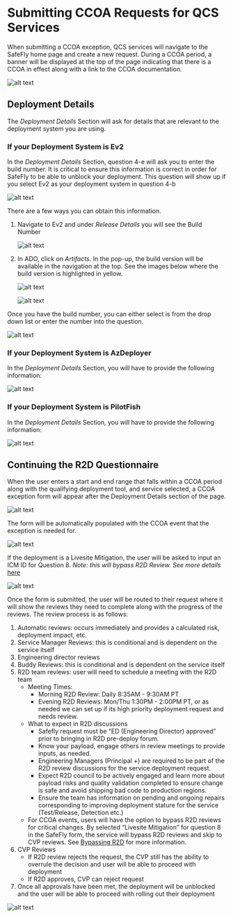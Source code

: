# Submitting CCOA Requests for QCS Services

<!--![alt text](media/E2E_Pilot.png)-->

When submitting a CCOA exception, QCS services will navigate to the SafeFly home page and create a new request. During a CCOA period, a banner will be displayed at the top of the page indicating that there is a CCOA in effect along with a link to the CCOA documentation.  

![alt text](media/SF_1.png)

## Deployment Details

The *Deployment Details* Section will ask for details that are relevant to the deployment system you are using. 

### If your Deployment System is Ev2 

In the *Deployment Details* Section, question 4-e will ask you to enter the build number. It is critical to ensure this information is correct in order for SafeFly to be able to unblock your deployment. This question will show up if you select Ev2 as your deployment system in question 4-b

![alt text](media/SF_16.png)

There are a few ways you can obtain this information. 

1. Navigate to Ev2 and under *Release Details* you will see the Build Number

    ![alt text](media/SF_17.png)

2. In ADO, click on *Artifacts*. In the pop-up, the build version will be available in the navigation at the top. See the images below where the build version is highlighted in yellow.

    ![alt text](media/SF_15.png)
    
    ![alt text](media/SF_18.png)

Once you have the build number, you can either select is from the drop down list or enter the number into the question.

![alt text](media/SF_19.png)

### If your Deployment System is AzDeployer

In the *Deployment Details* Section, you will have to provide the following information:

![alt text](media/SF_20.png)

### If your Deployment System is PilotFish 

In the *Deployment Details* Section, you will have to provide the following information:

![alt text](media/SF_21.png)

## Continuing the R2D Questionnaire

When the user enters a start and end range that falls within a CCOA period along with the qualifying deployment tool, and service selected, a CCOA exception form will appear after the Deployment Details section of the page. 

![alt text](media/SF_2.png)

The form will be automatically populated with the CCOA event that the exception is needed for. 

![alt text](media/SF_3.png)

If the deployment is a Livesite Mitigation, the user will be asked to input an ICM ID for Question 8. *Note: this will bypass R2D Review. See more details* [here](https://eng.ms/docs/products/fcm-engineering-hub/SafeFlyCCOAExceptions/PilotServices/BypassingR2D)

![alt text](media/SF_8.png)

Once the form is submitted, the user will be routed to their request where it will show the reviews they need to complete along with the progress of the reviews. The review process is as follows:

1.	Automatic reviews: occurs immediately and provides a calculated risk, deployment impact, etc.
2.	Service Manager Reviews: this is conditional and is dependent on the service itself
3.	Engineering director reviews
4.	Buddy Reviews: this is conditional and is dependent on the service itself
5.	R2D team reviews: user will need to schedule a meeting with the R2D team
    - Meeting Times:
        - Morning R2D Review: Daily 8:35AM - 9:30AM PT
        - Evening R2D Reviews: Mon/Thu 1:30PM - 2:00PM PT, or as needed we can set up if its high priority deployment request and needs review.
    - What to expect in R2D discussions
        - Safefly request must be “ED (Engineering Director) approved” prior to bringing in R2D pre-deploy forum.
        - Know your payload, engage others in review meetings to provide inputs, as needed.
        - Engineering Managers (Principal +) are required to be part of the R2D review discussions for the service deployment request.
        - Expect R2D council to be actively engaged and learn more about payload risks and quality validation completed to ensure change is safe and avoid shipping bad code to production regions.
        - Ensure the team has information on pending and ongoing repairs corresponding to improving deployment stature for the service (Test/Release, Detection etc.)
    - For CCOA events, users will have the option to bypass R2D reviews for critical changes. By selected “Livesite Mitigation” for question 8 in the SafeFly form, the service will bypass R2D reviews and skip to CVP reviews. See [Bypassing R2D](https://eng.ms/docs/products/fcm-engineering-hub/SafeFlyCCOAExceptions/PilotServices/BypassingR2D) for more information.
6. CVP Reviews
    - If R2D review rejects the request, the CVP still has the ability to overrule the decision and user will be able to proceed with deployment
    - If R2D approves, CVP can reject request
7.	Once all approvals have been met, the deployment will be unblocked and the user will be able to proceed with rolling out their deployment

![alt text](media/SF_4.png)